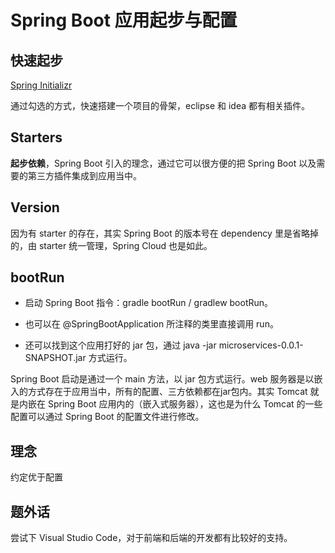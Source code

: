 # Spring Boot 应用起步与配置

## 快速起步

[Spring Initializr](https://start.spring.io/)

通过勾选的方式，快速搭建一个项目的骨架，eclipse 和 idea 都有相关插件。

## Starters

**起步依赖**，Spring Boot 引入的理念，通过它可以很方便的把 Spring Boot 以及需要的第三方插件集成到应用当中。

## Version

因为有 starter 的存在，其实 Spring Boot 的版本号在 dependency 里是省略掉的，由 starter 统一管理，Spring Cloud 也是如此。

## bootRun

- 启动 Spring Boot 指令：gradle bootRun / gradlew bootRun。

- 也可以在 @SpringBootApplication 所注释的类里直接调用 run。
- 还可以找到这个应用打好的 jar 包，通过 java -jar microservices-0.0.1-SNAPSHOT.jar 方式运行。

Spring Boot 启动是通过一个 main 方法，以 jar 包方式运行。web 服务器是以嵌入的方式存在于应用当中，所有的配置、三方依赖都在jar包内。其实 Tomcat 就是内嵌在 Spring Boot 应用内的（嵌入式服务器），这也是为什么 Tomcat 的一些配置可以通过 Spring Boot 的配置文件进行修改。

## 理念

约定优于配置

## 题外话

尝试下 Visual Studio Code，对于前端和后端的开发都有比较好的支持。
